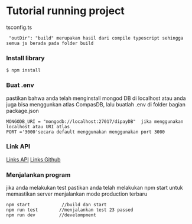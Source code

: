 
# Tutorial running project 
tsconfig.ts
```
 "outDir": "build" merupakan hasil dari compile typescript sehingga semua js berada pada folder build
```
### Install library
`$ npm install `
### Buat .env
pastikan bahwa anda telah menginstall mongod DB di localhost atau anda juga bisa menggunkan atlas CompasDB, lalu buatlah .env di folder bagian package.json
```
MONGODB_URI = "mongodb://localhost:27017/dipayDB"  jika menggunakan localhost atau URI atlas
PORT ='3000'secara default menggunakan menggunakan port 3000
```
### Link API
[Links API](https://documenter.getpostman.com/view/3535934/2s93eVXZRu#5c8a7407-f5f0-4407-a839-245cb78c0fe9)
[Links Github ](https://github.com/Jkenyut/test_Dipay)

### Menjalankan program
jika anda melakukan test pastikan anda telah melakukan npm start untuk memastikan server menjalankan mode production terbaru
```
npm start            //build dan start
npm run test        //menjalankan test 23 passed
npm run dev         //develompment
```

